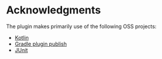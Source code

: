 # Acknowledgments

The plugin makes primarily use of the following OSS projects:

- [Kotlin](https://github.com/JetBrains/kotlin)
- [Gradle plugin publish](https://plugins.gradle.org/plugin/com.gradle.plugin-publish)
- [JUnit](https://junit.org/junit5/)